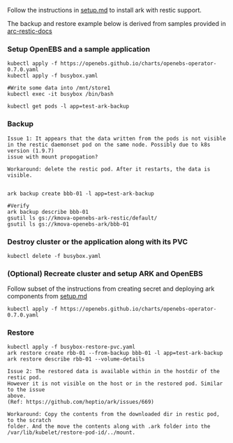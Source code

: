 Follow the instructions in [setup.md](./setup.md) to install ark with restic support.

The backup and restore example below is derived from samples provided in [arc-restic-docs](https://heptio.github.io/ark/v0.9.0/restic#setup)


### Setup OpenEBS and a sample application

```
kubectl apply -f https://openebs.github.io/charts/openebs-operator-0.7.0.yaml
kubectl apply -f busybox.yaml

#Write some data into /mnt/store1
kubectl exec -it busybox /bin/bash

kubectl get pods -l app=test-ark-backup
```

### Backup 

```
Issue 1: It appears that the data written from the pods is not visible
in the restic daemonset pod on the same node. Possibly due to k8s version (1.9.7)
issue with mount propogation?

Workaround: delete the restic pod. After it restarts, the data is visible.


```

```
ark backup create bbb-01 -l app=test-ark-backup

#Verify
ark backup describe bbb-01
gsutil ls gs://kmova-openebs-ark-restic/default/
gsutil ls gs://kmova-openebs-ark/bbb-01
```

### Destroy cluster or the application along with its PVC

```
kubectl delete -f busybox.yaml
```


### (Optional) Recreate cluster and setup ARK and OpenEBS

Follow subset of the instructions from creating secret and deploying ark components from [setup.md](./setup.md)

```
kubectl apply -f https://openebs.github.io/charts/openebs-operator-0.7.0.yaml
```

### Restore
```
kubectl apply -f busybox-restore-pvc.yaml
ark restore create rbb-01 --from-backup bbb-01 -l app=test-ark-backup
ark restore describe rbb-01 --volume-details
```

```
Issue 2: The restored data is available within in the hostdir of the restic pod.
However it is not visible on the host or in the restored pod. Similar to the issue 
above. 
(Ref: https://github.com/heptio/ark/issues/669)

Workaround: Copy the contents from the downloaded dir in restic pod, to the scratch 
folder. And the move the contents along with .ark folder into the 
/var/lib/kubelet/restore-pod-id/../mount.
```


